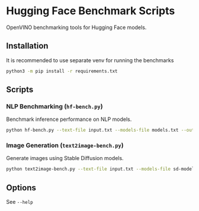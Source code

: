 # Hugging Face Benchmark Scripts

OpenVINO benchmarking tools for Hugging Face models.

## Installation

It is recommended to use separate venv for running the benchmarks

```bash
python3 -m pip install -r requirements.txt
```

## Scripts

### NLP Benchmarking (`hf-bench.py`)
Benchmark inference performance on NLP models.

```bash
python hf-bench.py --text-file input.txt --models-file models.txt --output results.csv
```

### Image Generation (`text2image-bench.py`)
Generate images using Stable Diffusion models.

```bash
python text2image-bench.py --text-file input.txt --models-file sd-models.txt
```

## Options
See `--help`

